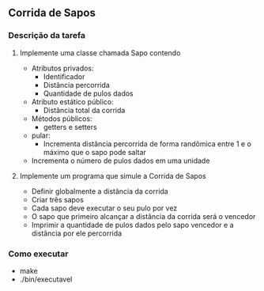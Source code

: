 ## Corrida de Sapos
### Descrição da tarefa
1. Implemente uma classe chamada Sapo contendo
    - Atributos privados: 
      + Identificador
      + Distância percorrida
      + Quantidade de pulos dados
    - Atributo estático público: 
      + Distância total da corrida
    - Métodos públicos:
      + getters e setters
    - pular:
      + Incrementa distância percorrida de forma randômica entre 1 e o máximo que o sapo
    pode saltar
    - Incrementa o número de pulos dados em uma unidade
    
2. Implemente um programa que simule a Corrida de Sapos
   - Definir globalmente a distância da corrida
   - Criar três sapos
   - Cada sapo deve executar o seu pulo por vez
   - O sapo que primeiro alcançar a distância da corrida será o vencedor
   - Imprimir a quantidade de pulos dados pelo sapo vencedor e a distância por ele
 percorrida
### Como executar
* make
* ./bin/executavel